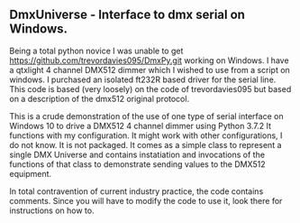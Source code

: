 ## DmxUniverse - Interface to dmx serial on Windows.

Being a total python novice I was unable to get https://github.com/trevordavies095/DmxPy.git working on Windows.
I have a qtxlight 4 channel DMX512 dimmer which I wished to use from a script on windows. I purchased an isolated ft232R based driver
for the serial line. This code is based (very loosely) on the code of trevordavies095 but based on a description of the dmx512 original protocol.

This is a crude demonstration of the use of one type of serial interface on Windows 10 to drive a DMX512 4 channel dimmer using Python 3.7.2
It functions with my configuration. It might work with other configurations, I do not know. It is not packaged.
It comes as a simple class to represent  a single DMX Universe and contains  instatiation and invocations of the functions
of that class to demonstrate sending values to the DMX512 equipment.

In total contravention of current industry practice, the code contains comments. Since you will have to modify the code to use it, look there for 
instructions on how to.


